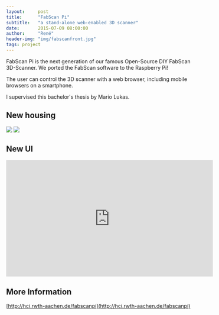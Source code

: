 ```yaml
---
layout:     post
title:      "FabScan Pi"
subtitle:   "a stand-alone web-enabled 3D scanner"
date:       2015-07-09 08:00:00
author:     "René"
header-img: "img/fabscanfront.jpg"
tags: project
---
```

FabScan Pi is the next generation of our famous Open-Source DIY FabScan 3D-Scanner. We ported the FabScan software to the Raspberry Pi!

The user can control the 3D scanner with a web browser, including mobile browsers on a smartphone.

I supervised this bachelor's thesis by Mario Lukas.

## New housing

<img src="{{ site.url }}/img/IMG_0392.JPG">

<img src="{{ site.url }}/img/IMG_0393.JPG">


## New UI

<div class="videoWrapper">
<iframe width="560" height="315" src="https://www.youtube.com/embed/lfLob6abYOA?rel=0" frameborder="0" allowfullscreen></iframe>
</div>

## More Information
[http://hci.rwth-aachen.de/fabscanpi](http://hci.rwth-aachen.de/fabscanpi)
